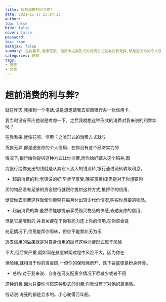 ```yaml
---
title: 超前消费的利与弊?
date: 2021-11-17 21:14:13
author:
top: false
hide: false
cover: false
password:
toc: true
mathjax: false
summary: 在我看来,就像花呗、信用卡之类形式的消费方式就与货款无异,都是透支你的个人信用
categories: 随笔
tags:
- 随笔
- 文章
---
```

# 超前消费的利与弊?

就在昨天,我接到一个电话,说是想邀请我去招商银行办一张信用卡,

我当时没有答应他说是考虑一下，之后我就想这种形式的消费对我来说的利弊如何？

在我看来,就像花呗、信用卡之类形式的消费方式就与

货款无异,都是透支你的个人信用、在你没有这个经济实力的

情况下,银行给你提供这种方式让你消费,而你恰好踏入这个陷井,因

为银行给你支出的钱就是从其它人流入的钱流转,银行通过流转收取利息。

- 超前消费的利:老话说的好!早卖早享受,晚买享折扣!但是对于你想要购

买的物品没有足够的资金银行就跟你提供这种方式,抵押你的信用、

促使你去消费这样就使你能够在每月付出较少代价情况,购买你想要的物品,

- 超前消费的弊:虽然你能够提前享受购买物品的快感,去透支你的信用、

但是它是限制的,并且关键在于你有能力还上你的信用,在你资金链

充足情况下,信用能帮你周转，但你不能靠此无为乐,

透支信用的后果就是对自身信用的破坏这种消费形式属于风险

不大,但后果严重,就如同在悬崖攀爬过程中风险不大。因为你在

保险绳,就相当于你的资金链,一但你的保险绳断开、跌下谷底便是粉身碎骨。

- 总结:对于我来说、自身在可支配资金情况下尽减少或者不用

这种消费,因为只要你习惯这种形式的消费,你就没有了对他的畏惧感。

俗话说:淹死的都是会水的。小心驶得万年船。